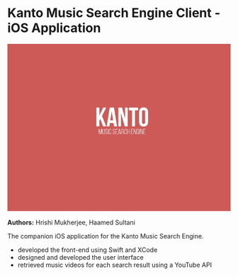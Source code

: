 # Kanto Music Search Engine Client - iOS Application
![alt text](https://raw.githubusercontent.com/hrishimukherjee/kanto-music-search-client/master/graphic.jpg)

**Authors:** Hrishi Mukherjee, Haamed Sultani

The companion iOS application for the Kanto Music Search Engine.

- developed the front-end using Swift and XCode
- designed and developed the user interface
- retrieved music videos for each search result using a YouTube API

